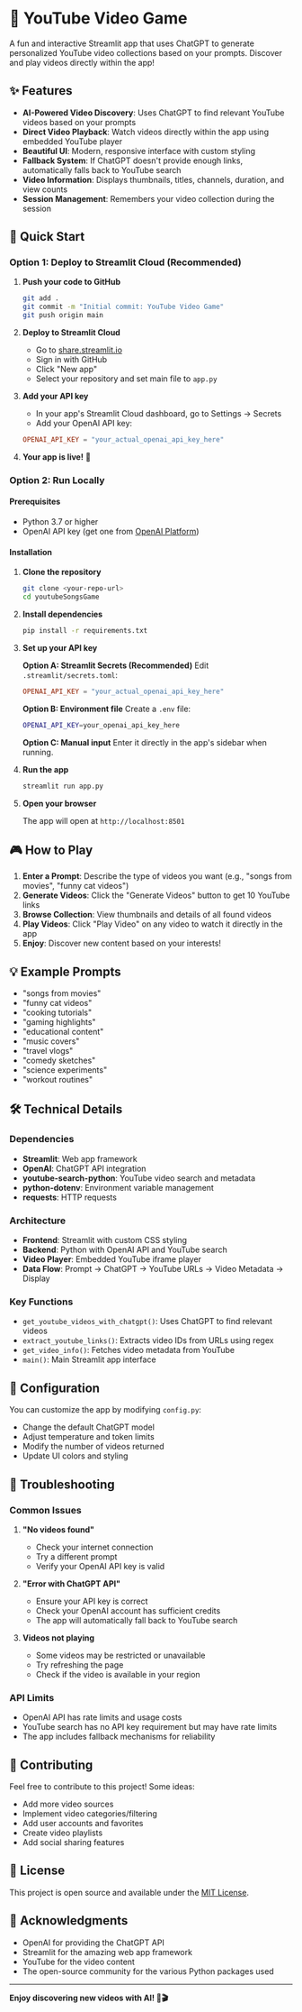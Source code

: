 # 🎵 YouTube Video Game

A fun and interactive Streamlit app that uses ChatGPT to generate personalized YouTube video collections based on your prompts. Discover and play videos directly within the app!

## ✨ Features

- **AI-Powered Video Discovery**: Uses ChatGPT to find relevant YouTube videos based on your prompts
- **Direct Video Playback**: Watch videos directly within the app using embedded YouTube player
- **Beautiful UI**: Modern, responsive interface with custom styling
- **Fallback System**: If ChatGPT doesn't provide enough links, automatically falls back to YouTube search
- **Video Information**: Displays thumbnails, titles, channels, duration, and view counts
- **Session Management**: Remembers your video collection during the session

## 🚀 Quick Start

### Option 1: Deploy to Streamlit Cloud (Recommended)

1. **Push your code to GitHub**
   ```bash
   git add .
   git commit -m "Initial commit: YouTube Video Game"
   git push origin main
   ```

2. **Deploy to Streamlit Cloud**
   - Go to [share.streamlit.io](https://share.streamlit.io)
   - Sign in with GitHub
   - Click "New app"
   - Select your repository and set main file to `app.py`

3. **Add your API key**
   - In your app's Streamlit Cloud dashboard, go to Settings → Secrets
   - Add your OpenAI API key:
   ```toml
   OPENAI_API_KEY = "your_actual_openai_api_key_here"
   ```

4. **Your app is live!** 🎉

### Option 2: Run Locally

#### Prerequisites
- Python 3.7 or higher
- OpenAI API key (get one from [OpenAI Platform](https://platform.openai.com/api-keys))

#### Installation

1. **Clone the repository**
   ```bash
   git clone <your-repo-url>
   cd youtubeSongsGame
   ```

2. **Install dependencies**
   ```bash
   pip install -r requirements.txt
   ```

3. **Set up your API key**
   
   **Option A: Streamlit Secrets (Recommended)**
   Edit `.streamlit/secrets.toml`:
   ```toml
   OPENAI_API_KEY = "your_actual_openai_api_key_here"
   ```
   
   **Option B: Environment file**
   Create a `.env` file:
   ```bash
   OPENAI_API_KEY=your_openai_api_key_here
   ```
   
   **Option C: Manual input**
   Enter it directly in the app's sidebar when running.

4. **Run the app**
   ```bash
   streamlit run app.py
   ```

5. **Open your browser**
   
   The app will open at `http://localhost:8501`

## 🎮 How to Play

1. **Enter a Prompt**: Describe the type of videos you want (e.g., "songs from movies", "funny cat videos")
2. **Generate Videos**: Click the "Generate Videos" button to get 10 YouTube links
3. **Browse Collection**: View thumbnails and details of all found videos
4. **Play Videos**: Click "Play Video" on any video to watch it directly in the app
5. **Enjoy**: Discover new content based on your interests!

## 💡 Example Prompts

- "songs from movies"
- "funny cat videos"
- "cooking tutorials"
- "gaming highlights"
- "educational content"
- "music covers"
- "travel vlogs"
- "comedy sketches"
- "science experiments"
- "workout routines"

## 🛠️ Technical Details

### Dependencies

- **Streamlit**: Web app framework
- **OpenAI**: ChatGPT API integration
- **youtube-search-python**: YouTube video search and metadata
- **python-dotenv**: Environment variable management
- **requests**: HTTP requests

### Architecture

- **Frontend**: Streamlit with custom CSS styling
- **Backend**: Python with OpenAI API and YouTube search
- **Video Player**: Embedded YouTube iframe player
- **Data Flow**: Prompt → ChatGPT → YouTube URLs → Video Metadata → Display

### Key Functions

- `get_youtube_videos_with_chatgpt()`: Uses ChatGPT to find relevant videos
- `extract_youtube_links()`: Extracts video IDs from URLs using regex
- `get_video_info()`: Fetches video metadata from YouTube
- `main()`: Main Streamlit app interface

## 🔧 Configuration

You can customize the app by modifying `config.py`:

- Change the default ChatGPT model
- Adjust temperature and token limits
- Modify the number of videos returned
- Update UI colors and styling

## 🚨 Troubleshooting

### Common Issues

1. **"No videos found"**
   - Check your internet connection
   - Try a different prompt
   - Verify your OpenAI API key is valid

2. **"Error with ChatGPT API"**
   - Ensure your API key is correct
   - Check your OpenAI account has sufficient credits
   - The app will automatically fall back to YouTube search

3. **Videos not playing**
   - Some videos may be restricted or unavailable
   - Try refreshing the page
   - Check if the video is available in your region

### API Limits

- OpenAI API has rate limits and usage costs
- YouTube search has no API key requirement but may have rate limits
- The app includes fallback mechanisms for reliability

## 🤝 Contributing

Feel free to contribute to this project! Some ideas:

- Add more video sources
- Implement video categories/filtering
- Add user accounts and favorites
- Create video playlists
- Add social sharing features

## 📄 License

This project is open source and available under the [MIT License](LICENSE).

## 🙏 Acknowledgments

- OpenAI for providing the ChatGPT API
- Streamlit for the amazing web app framework
- YouTube for the video content
- The open-source community for the various Python packages used

---

**Enjoy discovering new videos with AI! 🎵🎬**